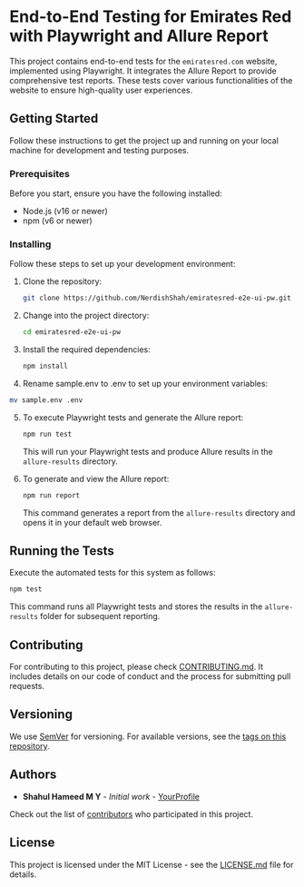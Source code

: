 # End-to-End Testing for Emirates Red with Playwright and Allure Report

This project contains end-to-end tests for the `emiratesred.com` website, implemented using Playwright. It integrates the Allure Report to provide comprehensive test reports. These tests cover various functionalities of the website to ensure high-quality user experiences.

## Getting Started

Follow these instructions to get the project up and running on your local machine for development and testing purposes.

### Prerequisites

Before you start, ensure you have the following installed:
- Node.js (v16 or newer)
- npm (v6 or newer)

### Installing

Follow these steps to set up your development environment:

1. Clone the repository:

   ```bash
   git clone https://github.com/NerdishShah/emiratesred-e2e-ui-pw.git
   ```

2. Change into the project directory:

   ```bash
   cd emiratesred-e2e-ui-pw
   ```

3. Install the required dependencies:

   ```bash
   npm install
   ```
4. Rename sample.env to .env to set up your environment variables:
   
```bash
mv sample.env .env
   ```
5. To execute Playwright tests and generate the Allure report:

   ```bash
   npm run test
   ```

   This will run your Playwright tests and produce Allure results in the `allure-results` directory.

6. To generate and view the Allure report:

   ```bash
   npm run report
   ```

   This command generates a report from the `allure-results` directory and opens it in your default web browser.

## Running the Tests

Execute the automated tests for this system as follows:

```bash
npm test
```

This command runs all Playwright tests and stores the results in the `allure-results` folder for subsequent reporting.

## Contributing

For contributing to this project, please check [CONTRIBUTING.md](https://github.com/NerdishShah/emiratesred-e2e-tests/CONTRIBUTING.md). It includes details on our code of conduct and the process for submitting pull requests.

## Versioning

We use [SemVer](http://semver.org/) for versioning. For available versions, see the [tags on this repository](https://github.com/NerdishShah/emiratesred-e2e-tests/tags).

## Authors

- **Shahul Hameed M Y** - *Initial work* - [YourProfile](https://github.com/NerdishShah)

Check out the list of [contributors](https://github.com/NerdishShah/emiratesred-e2e-tests/contributors) who participated in this project.

## License

This project is licensed under the MIT License - see the [LICENSE.md](LICENSE.md) file for details.

